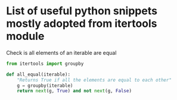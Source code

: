 # List of useful python snippets mostly adopted from itertools module

Check is all elements of an iterable are equal
```python
from itertools import groupby

def all_equal(iterable):
    "Returns True if all the elements are equal to each other"
    g = groupby(iterable)
    return next(g, True) and not next(g, False)
```
